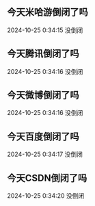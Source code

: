 ## 今天米哈游倒闭了吗

2024-10-25 0:34:15 没倒闭

## 今天腾讯倒闭了吗

2024-10-25 0:34:16 没倒闭

## 今天微博倒闭了吗

2024-10-25 0:34:16 没倒闭

## 今天百度倒闭了吗

2024-10-25 0:34:17 没倒闭

## 今天CSDN倒闭了吗

2024-10-25 0:34:20 没倒闭

